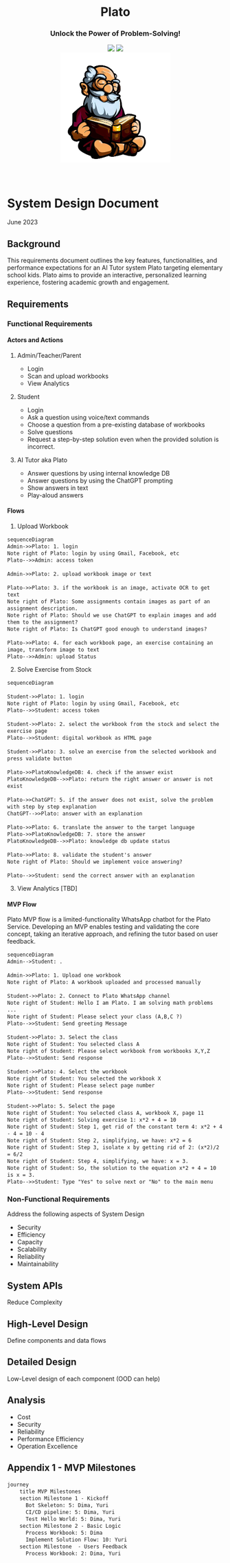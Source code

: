 <div align="center">
<h1 align="center"> Plato </h1> 
<h3>Unlock the Power of Problem-Solving!</br></h3>
<img src="https://img.shields.io/badge/Progress-1%25-red"> <img src="https://img.shields.io/badge/Feedback-Welcome-green">
</br>
<kbd>
<img src="../images/plato_1.png" width="256ppx"> 
</kbd>
</div>
</br>
</br>

# System Design Document
June 2023

## Background
This requirements document outlines the key features, functionalities, and performance expectations for an AI Tutor system Plato targeting elementary school kids. Plato aims to provide an interactive, personalized learning experience, fostering academic growth and engagement.

## Requirements

### Functional Requirements

#### Actors and Actions
1. Admin/Teacher/Parent
    - Login
    - Scan and upload workbooks
    - View Analytics

2. Student
    - Login
    - Ask a question using voice/text commands
    - Choose a question from a pre-existing database of workbooks
    - Solve questions
    - Request a step-by-step solution even when the provided solution is incorrect. 

3. AI Tutor aka Plato
    - Answer questions by using internal knowledge DB
    - Answer questions by using the ChatGPT prompting
    - Show answers in text
    - Play-aloud answers

#### Flows
1. Upload Workbook
```mermaid
sequenceDiagram
Admin->>Plato: 1. login
Note right of Plato: login by using Gmail, Facebook, etc 
Plato-->>Admin: access token

Admin->>Plato: 2. upload workbook image or text

Plato->>Plato: 3. if the workbook is an image, activate OCR to get text
Note right of Plato: Some assignments contain images as part of an assignment description.
Note right of Plato: Should we use ChatGPT to explain images and add them to the assignment?
Note right of Plato: Is ChatGPT good enough to understand images?

Plato->>Plato: 4. for each workbook page, an exercise containing an image, transform image to text 
Plato-->>Admin: upload Status
```

2. Solve Exercise from Stock
```mermaid
sequenceDiagram

Student->>Plato: 1. login
Note right of Plato: login by using Gmail, Facebook, etc 
Plato-->>Student: access token

Student->>Plato: 2. select the workbook from the stock and select the exercise page
Plato-->>Student: digital workbook as HTML page 

Student->>Plato: 3. solve an exercise from the selected workbook and press validate button

Plato->>PlatoKnowledgeDB: 4. check if the answer exist
PlatoKnowledgeDB-->>Plato: return the right answer or answer is not exist

Plato->>ChatGPT: 5. if the answer does not exist, solve the problem with step by step explanation 
ChatGPT-->>Plato: answer with an explanation

Plato->>Plato: 6. translate the answer to the target language
Plato->>PlatoKnowledgeDB: 7. store the answer
PlatoKnowledgeDB-->>Plato: knowledge db update status

Plato->>Plato: 8. validate the student's answer
Note right of Plato: Should we implement voice answering?

Plato-->>Student: send the correct answer with an explanation
```

3. View Analytics
[TBD]

#### MVP Flow
Plato MVP flow is a limited-functionality WhatsApp chatbot for the Plato Service. Developing an MVP enables testing and validating the core concept, taking an iterative approach, and refining the tutor based on user feedback.

```mermaid
sequenceDiagram
Admin-->Student: .

Admin->>Plato: 1. Upload one workbook
Note right of Plato: A workbook uploaded and processed manually

Student->>Plato: 2. Connect to Plato WhatsApp channel
Note right of Student: Hello I am Plato. I am solving math problems ...
Note right of Student: Please select your class (A,B,C ?)
Plato-->>Student: Send greeting Message 

Student->>Plato: 3. Select the class
Note right of Student: You selected class A
Note right of Student: Please select workbook from workbooks X,Y,Z
Plato-->>Student: Send response 

Student->>Plato: 4. Select the workbook
Note right of Student: You selected the workbook X
Note right of Student: Please select page number
Plato-->>Student: Send response 

Student->>Plato: 5. Select the page
Note right of Student: You selected class A, workbook X, page 11
Note right of Student: Solving exercise 1: x*2 + 4 = 10
Note right of Student: Step 1, get rid of the constant term 4: x*2 + 4 - 4 = 10 - 4
Note right of Student: Step 2, simplifying, we have: x*2 = 6
Note right of Student: Step 3, isolate x by getting rid of 2: (x*2)/2 = 6/2
Note right of Student: Step 4, simplifying, we have: x = 3.
Note right of Student: So, the solution to the equation x*2 + 4 = 10 is x = 3.
Plato-->>Student: Type "Yes" to solve next or "No" to the main menu 
```

### Non-Functional Requirements
Address the following aspects of System Design
- Security
- Efficiency
- Capacity
- Scalability
- Reliability
- Maintainability

## System APIs
Reduce Complexity

## High-Level Design
Define components and data flows 

## Detailed Design 
Low-Level design of each component (OOD can help)

## Analysis
- Cost
- Security
- Reliability
- Performance Efficiency
- Operation Excellence

## Appendix 1 - MVP Milestones
```mermaid
journey
    title MVP Milestones
    section Milestone 1 - Kickoff
      Bot Skeleton: 5: Dima, Yuri
      CI/CD pipeline: 5: Dima, Yuri
      Test Hello World: 5: Dima, Yuri
    section Milestone 2 - Basic Logic
      Process Workbook: 5: Dima
      Implement Solution Flow: 10: Yuri
    section Milestone  - Users Feedback
      Process Workbook: 2: Dima, Yuri
```





